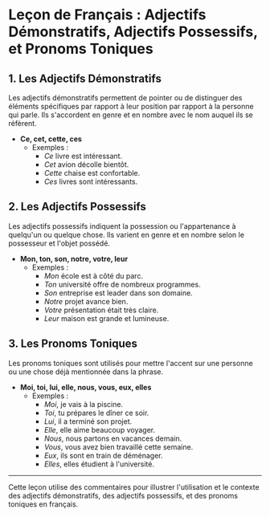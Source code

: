 # Leçon de Français : Adjectifs Démonstratifs, Adjectifs Possessifs, et Pronoms Toniques

## 1. Les Adjectifs Démonstratifs

Les adjectifs démonstratifs permettent de pointer ou de distinguer des éléments spécifiques par rapport à leur position par rapport à la personne qui parle. Ils s'accordent en genre et en nombre avec le nom auquel ils se réfèrent.

- **Ce, cet, cette, ces**
  - Exemples :
    - *Ce* livre est intéressant. <!-- Ce livre est près de moi. -->
    - *Cet* avion décolle bientôt. <!-- Cet avion est sur la piste. -->
    - *Cette* chaise est confortable. <!-- Cette chaise est devant toi. -->
    - *Ces* livres sont intéressants. <!-- Ces livres sont sur la table. -->

## 2. Les Adjectifs Possessifs

Les adjectifs possessifs indiquent la possession ou l'appartenance à quelqu'un ou quelque chose. Ils varient en genre et en nombre selon le possesseur et l'objet possédé.

- **Mon, ton, son, notre, votre, leur**
  - Exemples :
    - *Mon* école est à côté du parc. <!-- Mon école est près de chez moi. -->
    - *Ton* université offre de nombreux programmes. <!-- Ton université est renommée. -->
    - *Son* entreprise est leader dans son domaine. <!-- Son entreprise est bien établie. -->
    - *Notre* projet avance bien. <!-- Notre projet est ambitieux. -->
    - *Votre* présentation était très claire. <!-- Votre présentation était instructive. -->
    - *Leur* maison est grande et lumineuse. <!-- Leur maison est à la campagne. -->

## 3. Les Pronoms Toniques

Les pronoms toniques sont utilisés pour mettre l'accent sur une personne ou une chose déjà mentionnée dans la phrase.

- **Moi, toi, lui, elle, nous, vous, eux, elles**
  - Exemples :
    - *Moi*, je vais à la piscine. <!-- Moi, je suis sportif. -->
    - *Toi*, tu prépares le dîner ce soir. <!-- Toi, tu es un bon cuisinier. -->
    - *Lui*, il a terminé son projet. <!-- Lui, il est très organisé. -->
    - *Elle*, elle aime beaucoup voyager. <!-- Elle, elle parle plusieurs langues. -->
    - *Nous*, nous partons en vacances demain. <!-- Nous, nous adorons la plage. -->
    - *Vous*, vous avez bien travaillé cette semaine. <!-- Vous, vous êtes très efficaces. -->
    - *Eux*, ils sont en train de déménager. <!-- Eux, ils cherchent une nouvelle maison. -->
    - *Elles*, elles étudient à l'université. <!-- Elles, elles sont brillantes. -->

---

Cette leçon utilise des commentaires pour illustrer l'utilisation et le contexte des adjectifs démonstratifs, des adjectifs possessifs, et des pronoms toniques en français.
